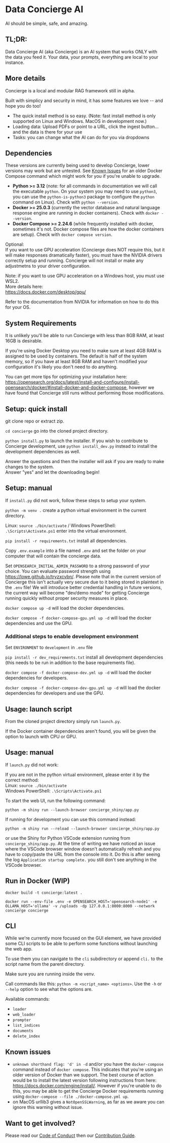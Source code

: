 # Data Concierge AI #  
AI should be simple, safe, and amazing.  

## TL;DR: ##
Data Concierge AI (aka Concierge) is an AI system that works ONLY with the data you feed it. Your data, your prompts, everything are local to your instance.

## More details ##
Concierge is a local and modular RAG framework still in alpha.  

Built with simplicy and security in mind, it has some features we love -- and hope you do too!
* The quick install method is so easy.  (Note: fast install method is only supported on Linux and Windows. MacOS in development now.) 
* Loading data: Upload PDFs or point to a URL, click the ingest button... and the data is there for your use
* Tasks: you can change what the AI can do for you via dropdowns

## Dependencies ##  

These versions are currently being used to develop Concierge, lower versions may work but are untested. See [Known Issues](#known-issues) for an older Docker Compose command which might work for you if you're unable to upgrade.

- **Python >= 3.12** (note: for all commands in documentation we will call the executable `python`. On your system you may need to use `python3`, you can use the `python-is-python3` package to configure the `python` command on Linux). Check with `python --version`.
- **Docker >= 25.0.3** (currently the vector database and natural language response engine are running in docker containers). Check with `docker --version`.
- **Docker Compose >= 2.24.6** (while frequently installed with docker, sometimes it's not. Docker compose files are how the docker containers are setup). Check with `docker compose version`.  
   
Optional:  
If you want to use GPU acceleration (Concierge does NOT require this, but it will make responses dramatically faster), you must have the 
NVIDIA drivers correctly setup and running. Concierge will not install or make any adjustmetns to your driver configuration.  

Note: if you want to use GPU acceleration on a Windows host, you must use WSL2.  
More details here:  
https://docs.docker.com/desktop/gpu/

Refer to the documentation from NVIDIA for information on how to do this for your OS.

## System Requirements ##

It is unlikely you'll be able to run Concierge with less than 8GB RAM, at least 16GB is desirable.

If you're using Docker Desktop you need to make sure at least 4GB RAM is assigned to be used by containers. The default is half of the system memory, so if you have at least 8GB RAM and haven't modified your configuration it's likely you don't need to do anything.

You can get more tips for optimizing your installation here: https://opensearch.org/docs/latest/install-and-configure/install-opensearch/docker/#install-docker-and-docker-compose, however we have found that Concierge still runs without performing those modifications.

## Setup: quick install ##

git clone repo or extract zip. 

`cd concierge` go into the cloned project directory.

`python install.py` to launch the installer. If you wish to contribute to Concierge development, use `python install_dev.py` instead to install the development dependencies as well.

Answer the questions and then the installer will ask if you are ready to make changes to the system.  
Answer "yes" and let the downloading begin!


## Setup: manual ##
If `install.py` did not work, follow these steps to setup your system. 

`python -m venv .` create a python virtual environment in the current directory.

Linux: `source ./bin/activate` / Windows PowerShell: `.\Scripts\Activate.ps1` enter into the virtual environment.

`pip install -r requirements.txt` install all dependencies.

Copy `.env.example` into a file named `.env` and set the folder on your computer that will contain the concierge data.

Set `OPENSEARCH_INITIAL_ADMIN_PASSWORD` to a strong password of your choice. You can evaluate password strength using https://lowe.github.io/tryzxcvbn/. Please note that in the current version of Concierge this isn't actually very secure due to it being stored in plaintext in the `.env` file! We will introduce better credential handling in future versions, the current way will become "dev/demo mode" for getting Concierge running quickly without proper security measures in place.

`docker compose up -d` will load the docker dependencies.

`docker compose -f docker-compose-gpu.yml up -d` will load the docker dependencies and use the GPU.

### Additional steps to enable development environment

Set `ENVIRONMENT` to `development` in `.env` file

`pip install -r dev_requirements.txt` install all development dependencies (this needs to be run in addition to the base requirements file).

`docker compose -f docker-compose-dev.yml up -d` will load the docker dependencies for developers.

`docker compose -f docker-compose-dev-gpu.yml up -d` will load the docker dependencies for developers and use the GPU.

## Usage: launch script

From the cloned project directory simply run `launch.py`.

If the Docker container dependencies aren't found, you will be given the option to launch with CPU or GPU.

## Usage: manual ##
If `launch.py` did not work:

If you are not in the python virtual environment, please enter it by the correct method:  
Linux: `source ./bin/activate`  
Windows PowerShell: `.\Scripts\Activate.ps1`

To start the web UI, run the following command:

`python -m shiny run --launch-browser concierge_shiny/app.py`

If running for development you can use this command instead:

`python -m shiny run --reload --launch-browser concierge_shiny/app.py`

or use the Shiny for Python VSCode extension running from `concierge_shiny/app.py`. At the time of writing we have noticed an issue where the VSCode browser window doesn't automatically refresh and you have to copy/paste the URL from the console into it. Do this is after seeing the log `Application startup complete.` you still don't see anything in the VSCode browser.

## Run in Docker (WIP)

`docker build -t concierge:latest .`

`docker run --env-file .env -e OPENSEARCH_HOST='opensearch-node1' -e OLLAMA_HOST='ollama' -v /uploads -dp 127.0.0.1:8000:8000 --network concierge concierge`

## CLI ##

While we're currently more focused on the GUI element, we have provided some CLI scripts to be able to perform some functions without launching the web app.

To use them you can navigate to the `cli` subdirectory or append `cli.` to the script name from the parent directory.

Make sure you are running inside the venv.

Call commands like this: `python -m <script_name> <options>`. Use the `-h` or `--help` option to see what the options are.

Available commands:
- `loader`
- `web_loader`
- `prompter`
- `list_indices`
- `documents`
- `delete_index`

## Known issues

- `unknown shorthand flag: 'd' in -d` and/or you have the `docker-compose` command instead of `docker compose`. This indicates that you're using an older version of Docker than we support. The best course of action would be to install the latest version following instructions from here: https://docs.docker.com/engine/install/. However if you're unable to do this, you may be able to get the Concierge Docker requirements running using `docker-compose --file ./docker-compose.yml up`.
- on MacOS urllib3 gives a `NotOpenSSLWarning`, as far as we aware you can ignore this warning without issue.

## Want to get involved? ##

Please read our [Code of Conduct](CODE_OF_CONDUCT.md) then our [Contribution Guide](CONTRIBUTING.md).
